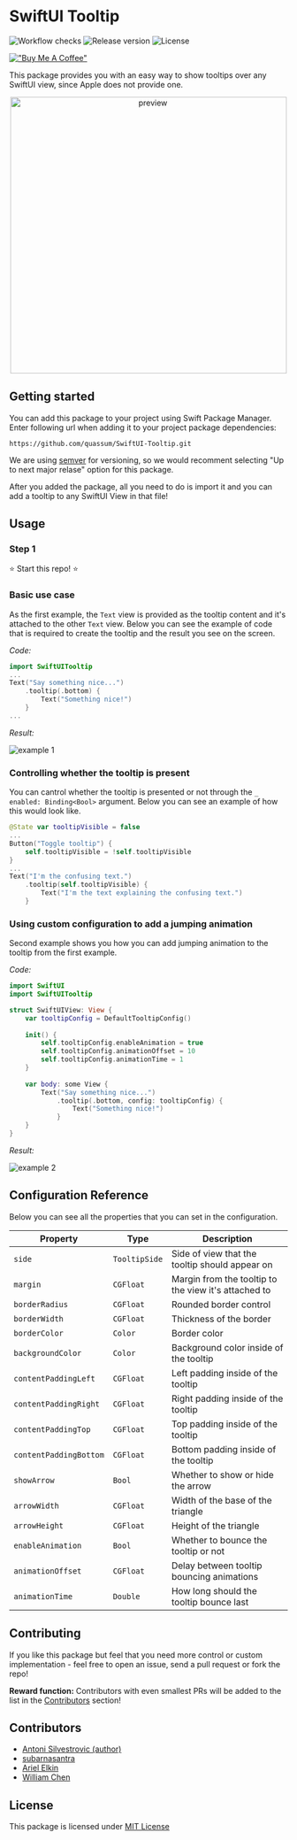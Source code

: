 # SwiftUI Tooltip

![Workflow checks](https://img.shields.io/github/checks-status/quassum/SwiftUI-Tooltip/main)
![Release version](https://img.shields.io/github/v/release/quassum/SwiftUI-Tooltip)
![License](https://img.shields.io/github/license/quassum/SwiftUI-Tooltip)

[!["Buy Me A Coffee"](https://www.buymeacoffee.com/assets/img/custom_images/orange_img.png)](https://www.buymeacoffee.com/bring.shrubbery)

This package provides you with an easy way to show tooltips over any SwiftUI view, since Apple does not provide one.

<p align="center">
  <img src="https://user-images.githubusercontent.com/29360707/146054113-e5e2f599-4427-4e75-b2be-eeb2e80f0958.png" alt="preview" width="500px" />    
</p>

## Getting started

You can add this package to your project using Swift Package Manager. Enter following url when adding it to your project package dependencies:

```
https://github.com/quassum/SwiftUI-Tooltip.git
```

We are using [semver](https://semver.org) for versioning, so we would recomment selecting "Up to next major relase" option for this package.

After you added the package, all you need to do is import it and you can add a tooltip to any SwiftUI View in that file!

## Usage

### Step 1

⭐️ Start this repo! ⭐️

### Basic use case

As the first example, the `Text` view is provided as the tooltip content and it's attached to the other `Text` view.
Below you can see the example of code that is required to create the tooltip and the result you see on the screen.

*Code:*

```swift
import SwiftUITooltip
...
Text("Say something nice...")
    .tooltip(.bottom) {
        Text("Something nice!")
    }
...
```

*Result:*

![example 1](images/example_1.jpg)

### Controlling whether the tooltip is present

You can cantrol whether the tooltip is presented or not through the `_ enabled: Binding<Bool>` argument. Below you can see an example of how this would look like.

```swift
@State var tooltipVisible = false
...
Button("Toggle tooltip") {
    self.tooltipVisible = !self.tooltipVisible
}
...
Text("I'm the confusing text.")
    .tooltip(self.tooltipVisible) {
        Text("I'm the text explaining the confusing text.")
    }
```

### Using custom configuration to add a jumping animation

Second example shows you how you can add jumping animation to the tooltip from the first example.

*Code:*

```swift
import SwiftUI
import SwiftUITooltip

struct SwiftUIView: View {
    var tooltipConfig = DefaultTooltipConfig()
    
    init() {
        self.tooltipConfig.enableAnimation = true
        self.tooltipConfig.animationOffset = 10
        self.tooltipConfig.animationTime = 1
    }
    
    var body: some View {
        Text("Say something nice...")
            .tooltip(.bottom, config: tooltipConfig) {
                Text("Something nice!")
            }
    }
}
```

*Result:*

![example 2](images/example_2.gif)

## Configuration Reference

Below you can see all the properties that you can set in the configuration.

| Property               | Type          | Description                                          |
| ---------------------- | ------------- | ---------------------------------------------------- |
| `side`                 | `TooltipSide` | Side of view that the tooltip should appear on       |
| `margin`               | `CGFloat`     | Margin from the tooltip to the view it's attached to |
| `borderRadius`         | `CGFloat`     | Rounded border control                               |
| `borderWidth`          | `CGFloat`     | Thickness of the border                              |
| `borderColor`          | `Color`       | Border color                                         |
| `backgroundColor`      | `Color`       | Background color inside of the tooltip               |
| `contentPaddingLeft`   | `CGFloat`     | Left padding inside of the tooltip                   |
| `contentPaddingRight`  | `CGFloat`     | Right padding inside of the tooltip                  |
| `contentPaddingTop`    | `CGFloat`     | Top padding inside of the tooltip                    |
| `contentPaddingBottom` | `CGFloat`     | Bottom padding inside of the tooltip                 |
| `showArrow`            | `Bool`        | Whether to show or hide the arrow                    |
| `arrowWidth`           | `CGFloat`     | Width of the base of the triangle                    |
| `arrowHeight`          | `CGFloat`     | Height of the triangle                               |
| `enableAnimation`      | `Bool`        | Whether to bounce the tooltip or not                 |
| `animationOffset`      | `CGFloat`     | Delay between tooltip bouncing animations            |
| `animationTime`        | `Double`      | How long should the tooltip bounce last              |

## Contributing

If you like this package but feel that you need more control or custom implementation - feel free to open an issue, send a pull request or fork the repo!

**Reward function:** Contributors with even smallest PRs will be added to the list in the [Contributors](https://github.com/quassum/SwiftUI-Tooltip#contributors) section!

## Contributors

- [Antoni Silvestrovic (author)](https://github.com/bring-shrubbery)
- [subarnasantra](https://github.com/subarnasantra)
- [Ariel Elkin](https://github.com/arielelkin)
- [William Chen](https://github.com/chenium)

## License

This package is licensed under [MIT License](LICENSE)
